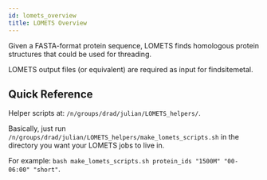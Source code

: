```yaml
---
id: lomets_overview
title: LOMETS Overview
---
```


Given a FASTA-format protein sequence, LOMETS finds homologous protein structures that could be used for threading.

LOMETS output files (or equivalent) are required as input for findsitemetal.

## Quick Reference

Helper scripts at: `/n/groups/drad/julian/LOMETS_helpers/`.

Basically, just run `/n/groups/drad/julian/LOMETS_helpers/make_lomets_scripts.sh` in the directory you want your LOMETS jobs to live in.

For example: `bash make_lomets_scripts.sh protein_ids "1500M" "00-06:00" "short"`.
